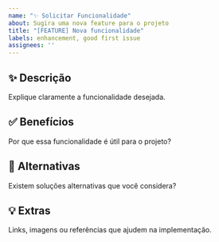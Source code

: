 ```yaml
---
name: "✨ Solicitar Funcionalidade"
about: Sugira uma nova feature para o projeto
title: "[FEATURE] Nova funcionalidade"
labels: enhancement, good first issue
assignees: ''
---
```


## ✨ Descrição
Explique claramente a funcionalidade desejada.

## ✅ Benefícios
Por que essa funcionalidade é útil para o projeto?

## 🔄 Alternativas
Existem soluções alternativas que você considera?

## 💡 Extras
Links, imagens ou referências que ajudem na implementação.
